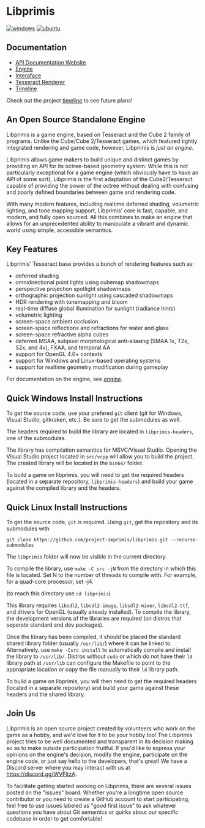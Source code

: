 # Libprimis

[![windows](https://github.com/project-imprimis/libprimis/actions/workflows/msbuild.yml/badge.svg)](https://github.com/project-imprimis/libprimis/actions/workflows/msbuild.yml)
[![ubuntu](https://github.com/project-imprimis/libprimis/actions/workflows/makefile.yml/badge.svg)](https://github.com/project-imprimis/libprimis/actions/workflows/makefile.yml)

## Documentation

  - [API Documentation Website](https://project-imprimis.github.io/libprimis/)
  - [Engine](doc/engine.md)
  - [Interaface](doc/interface.md)
  - [Tesseract Renderer](doc/tesseract-renderer.md)
  - [Timeline](doc/timeline.md)

Check out the project [timeline](doc/timeline.md) to see future plans!

## An Open Source Standalone Engine

Libprimis is a game engine, based on Tesseract and the Cube 2 family of programs.
Unlike the Cube/Cube 2/Tesseract games, which featured tightly integrated rendering
and game code, however, Libprimis is *just an engine*.

Libprimis allows game makers to build unique and distinct games by providing an
API for its octree-based geometry system. While this is not particularly exceptional
for a game engine (which obviously have to have an API of some sort), Libprimis is
the first adaptation of the Cube2/Tesseract capable of providing the power of the
octree without dealing with confusing and poorly defined boundaries between game
and rendering code.

With many modern features, including realtime deferred shading, volumetric lighting, and
tone mapping support, Libprimis' core is fast, capable, and modern, and fully open sourced.
All this combines to make an engine that allows for an unprecedented ability to manipulate
a vibrant and dynamic world using simple, accessible semantics.

## Key Features

Libprimis' Tesseract base provides a bunch of rendering features such as:

* deferred shading
* omnidirectional point lights using cubemap shadowmaps
* perspective projection spotlight shadowmaps
* orthographic projection sunlight using cascaded shadowmaps
* HDR rendering with tonemapping and bloom
* real-time diffuse global illumination for sunlight (radiance hints)
* volumetric lighting
* screen-space ambient occlusion
* screen-space reflections and refractions for water and glass
* screen-space refractive alpha cubes
* deferred MSAA, subpixel morphological anti-aliasing (SMAA 1x, T2x, S2x, and 4x), FXAA, and temporal AA
* support for OpenGL 4.0+ contexts
* support for Windows and Linux-based operating systems
* support for realtime geometry modification during gameplay

For documentation on the engine, see [engine](doc/engine.md).

## Quick Windows Install Instructions

To get the source code, use your prefered `git` client (git for Windows, Visual Studio, gitkraken, etc.).
Be sure to get the submodules as well.

The headers required to build the library are located in `libprimis-headers`, one of the
submodules.

The library has compilation semantics for MSVC/Visual Studio. Opening the Visual Studio project
located in `src/vcpp` will allow you to build the project. The created library will be located
in the `bin64/` folder.

To build a game on libprimis, you will need to get the required headers (located in a separate
repository, `libprimis-headers`) and build your game against the compiled library and the headers.

## Quick Linux Install Instructions

To get the source code, `git` is required. Using `git`, get the repository and its submodules with

`git clone https://github.com/project-imprimis/libprimis.git --recurse-submodules`

The `libprimis` folder will now be visible in the current directory.

To compile the library, use `make -C src -jN` from the directory in which this file is located.
Set N to the number of threads to compile with. For example, for a quad-core processor, set -j4.

(to reach this directory use `cd libprimis`)

This library requires `libsdl2`, `libsdl2-image`, `libsdl2-mixer`, `libsdl2-ttf`, and drivers
for OpenGL (usually already installed). To compile the library, the development
versions of the libraries are required (on distros that seperate standard and dev packages).

Once the library has been compiled, it should be placed the standard shared library folder
(usually `/usr/lib/`) where it can be linked to. Alternatively, use `make -Csrc install` to
automatically compile and install the library to `/usr/lib/`. Distros without `sudo` or
which do not have their `ld` library path at `/usr/lib` can configure the Makefile to
point to the appropriate location or copy the file manually to their `ld` library path.

To build a game on libprimis, you will then need to get the required headers (located in
a separate repository) and build your game against these headers and the shared library.

## Join Us

Libprimis is an open source project created by volunteers who work on the game as
a hobby, and we'd love for it to be your hobby too! The Libprimis project tries
to be well documented and transparent in its decision making so as to make
outside participation fruitful. If you'd like to express your opinions on the
engine's decision, modify the engine, participate on the engine code, or just say
hello to the developers, that's great! We have a Discord server where you may
interact with us at https://discord.gg/WVFjtzA.

To facilitate getting started working on Libprimis, there are several issues posted
on the "issues" board. Whether you're a longtime open source contributor or you
need to create a GitHub account to start participating, feel free to use issues
labeled as "good first issue" to ask whatever questions you have about Git semantics
or quirks about our specific codebase in order to get comfortable!
